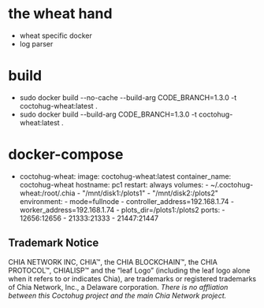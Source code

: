 # the wheat hand
- wheat specific docker
- log parser

# build
- sudo docker build --no-cache --build-arg CODE_BRANCH=1.3.0 -t coctohug-wheat:latest .
- sudo docker build --build-arg CODE_BRANCH=1.3.0 -t coctohug-wheat:latest .

# docker-compose
- coctohug-wheat: 
        image: coctohug-wheat:latest 
        container_name: coctohug-wheat
        hostname: pc1 
        restart: always 
        volumes: 
            - ~/.coctohug-wheat:/root/.chia 
            - "/mnt/disk1:/plots1" 
            - "/mnt/disk2:/plots2" 
        environment: 
            - mode=fullnode 
            - controller_address=192.168.1.74 
            - worker_address=192.168.1.74
            - plots_dir=/plots1:/plots2 
        ports: 
            - 12656:12656 
            - 21333:21333 
            - 21447:21447

## Trademark Notice
CHIA NETWORK INC, CHIA™, the CHIA BLOCKCHAIN™, the CHIA PROTOCOL™, CHIALISP™ and the “leaf Logo” (including the leaf logo alone when it refers to or indicates Chia), are trademarks or registered trademarks of Chia Network, Inc., a Delaware corporation. *There is no affliation between this Coctohug project and the main Chia Network project.*
 
 
 
 
